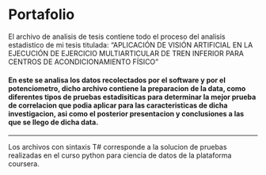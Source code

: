 # Portafolio
El archivo de analisis de tesis contiene todo el proceso del analisis estadistico de mi tesis titulada: “APLICACIÓN DE VISIÓN ARTIFICIAL EN LA EJECUCIÓN DE EJERCICIO MULTIARTICULAR DE TREN INFERIOR PARA CENTROS DE ACONDICIONAMIENTO FÍSICO”

#### En este se analisa los datos recolectados por el software y por el potenciometro, dicho archivo contiene la preparacion de la data, como diferentes tipos de pruebas estadisiticas para determinar la mejor prueba de correlacion que podia aplicar para las caracteristicas de dicha investigacion, asi como el posterior presentacion y conclusiones a las que se llego de dicha data.
---------------------------------------------------------------------------------------------------------------------------------------------------------------------------------
Los archivos con sintaxis T# corresponde a la solucion de pruebas realizadas en el curso python para ciencia de datos de la plataforma coursera.
